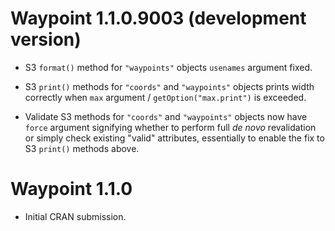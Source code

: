 # Waypoint 1.1.0.9003 (development version)

* S3 `format()` method for `"waypoints"` objects `usenames` argument fixed.

* S3 `print()` methods for `"coords"` and `"waypoints"` objects prints width correctly when `max` argument / `getOption("max.print")` is exceeded.

* Validate S3 methods for `"coords"` and `"waypoints"` objects now have `force` argument signifying whether to perform full _de novo_ revalidation or simply check existing "valid" attributes, essentially to enable the fix to S3 `print()` methods above.

# Waypoint 1.1.0

* Initial CRAN submission.

